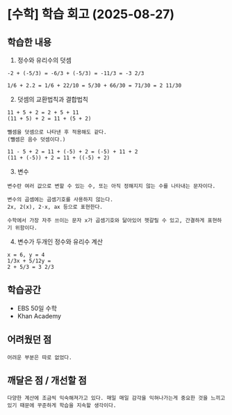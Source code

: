 # [수학] 학습 회고 (2025-08-27)

## 학습한 내용

1. 정수와 유리수의 덧셈

```
-2 + (-5/3) = -6/3 + (-5/3) = -11/3 = -3 2/3

1/6 + 2.2 = 1/6 + 22/10 = 5/30 + 66/30 = 71/30 = 2 11/30
```

2. 덧셈의 교환법칙과 결합법칙

```
11 + 5 + 2 = 2 + 5 + 11
(11 + 5) + 2 = 11 + (5 + 2)

뺄셈을 덧셈으로 나타낸 후 적용해도 같다.
(뺄셈은 음수 덧셈이다.)

11 - 5 + 2 = 11 + (-5) + 2 = (-5) + 11 + 2
(11 + (-5)) + 2 = 11 + ((-5) + 2)
```

3. 변수

```
변수란 여러 값으로 변할 수 있는 수, 또는 아직 정해지지 않는 수를 나타내는 문자이다.

변수의 곱셈에는 곱셈기호를 사용하지 않는다.
2x, 2(x), 2⋅x, ax 등으로 표현한다.

수학에서 가장 자주 쓰이는 문자 x가 곱셈기호와 닮아있어 헷갈릴 수 있고, 간결하게 표현하기 위함이다.
```

4. 변수가 두개인 정수와 유리수 계산

```
x = 6, y = 4
1/3x + 5/12y =
2 + 5/3 = 3 2/3
```

## 학습공간

- EBS 50일 수학
- Khan Academy

## 어려웠던 점

```
어려운 부분은 따로 없었다.
```

## 깨달은 점 / 개선할 점

```
다양한 계산에 조금씩 익숙해져가고 있다. 매일 매일 감각을 익혀나가는게 중요한 것을 느끼고 있기 때문에 꾸준하게 학습을 지속할 생각이다.
```
